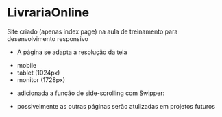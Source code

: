 # LivrariaOnline
Site criado (apenas index page) na aula de treinamento para desenvolvimento responsivo

* A página se adapta a resolução da tela 
- mobile 
- tablet (1024px)
- monitor (1728px)

* adicionada a função de side-scrolling com Swipper:

<script src="https://cdn.jsdelivr.net/npm/swiper@8/swiper-bundle.min.js"></script>
  <script>
    const swiper = new Swiper('.swiper', {
      spaceBetween: 10,
      slidesPerView: 3,
      loop: true,
      pagination: {
        el: '.swiper-pagination',
        type: 'bullets',
      },
    });
  </script>
  
  * possivelmente as outras páginas serão atulizadas em projetos futuros
